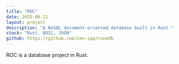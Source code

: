 ```yaml
---
title: "ROC"
date: 2025-06-21
layout: project
description: "A NoSQL document-oriented database built in Rust."
stack: "Rust, QUIC, JSON"
github: https://github.com/zen-zap/runedb
---
```


ROC is a database project in Rust.